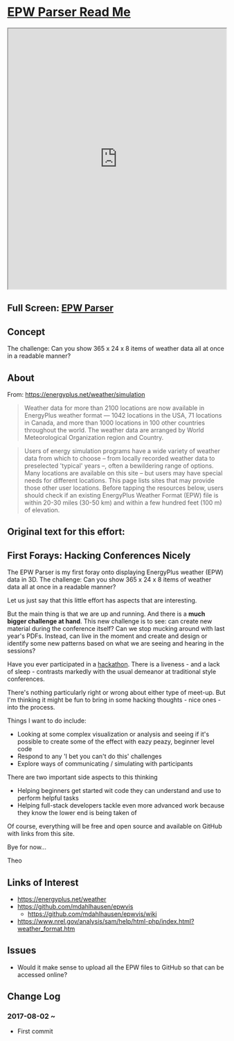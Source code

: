 <span style=display:none; >[You are now in a GitHub source code view - click this link to view Read Me file as a web page]( http://ibpsa2017.github.io/#README.md "View file as a web page." ) </span>


[EPW Parser Read Me]( https://ibpsa2017.github.io/index.html#epw-parser/README.md )
====


<iframe src=https://ibpsa2017.github.io/epw-parser/epw-parser-r2.html width=100% height=600px onload=this.contentWindow.controls.enableZoom=false; ></iframe>

## Full Screen: [EPW Parser]( https://ibpsa2017.github.io/epw-parser/epw-parser-r2.html )

## Concept

The challenge: Can you show 365 x 24 x 8 items of weather data all at once in a readable manner?

## About
From: https://energyplus.net/weather/simulation

> Weather data for more than 2100 locations are now available in EnergyPlus weather format — 1042 locations in the USA, 71 locations in Canada, and more than 1000 locations in 100 other countries throughout the world. The weather data are arranged by World Meteorological Organization region and Country.

> Users of energy simulation programs have a wide variety of weather data from which to choose – from locally recorded weather data to preselected 'typical' years –, often a bewildering range of options. Many locations are available on this site – but users may have special needs for different locations. This page lists sites that may provide those other user locations. Before tapping the resources below, users should check if an existing EnergyPlus Weather Format (EPW) file is within 20-30 miles (30-50 km) and within a few hundred feet (100 m) of elevation.

## Original text for this effort:

## First Forays: Hacking Conferences Nicely

The EPW Parser is my first foray onto displaying EnergyPlus weather (EPW) data in 3D. The challenge: Can you show 365 x 24 x 8 items of weather data all at once in a readable manner?

Let us just say that this little effort has aspects that are interesting.

But the main thing is that we are up and running. And there is a **much bigger challenge at hand**. This new challenge is to see: can create new material during the conference itself? Can we stop mucking around with last year's PDFs. Instead, can live in the moment and create and design or identify some new patterns based on what we are seeing and hearing in the sessions?

Have you ever participated in a [hackathon]( https://en.wikipedia.org/wiki/Hackathon ). There is a liveness - and a lack of sleep - contrasts markedly with the usual demeanor at traditional style conferences.

There's nothing particularly right or wrong about either type of meet-up. But I'm thinking it might be fun to bring in some hacking thoughts - nice ones - into the process.

Things I want to do include:

* Looking at some complex visualization or analysis and seeing if it's possible to create some of the effect with eazy peazy, beginner level code
* Respond to any 'I bet you can't do this' challenges
* Explore ways of communicating / simulating with participants

There are two important side aspects to this thinking

* Helping beginners get started wit code they can understand and use to perform helpful tasks
* Helping full-stack developers tackle even more advanced work because they know the lower end is being taken of 

Of course, everything will be free and open source and available on GitHub with links from this site.

Bye for now...

Theo


## Links of Interest

* https://energyplus.net/weather
* https://github.com/mdahlhausen/epwvis
	* https://github.com/mdahlhausen/epwvis/wiki
* https://www.nrel.gov/analysis/sam/help/html-php/index.html?weather_format.htm


## Issues

* Would it make sense to upload all the EPW files to GitHub so that can be accessed online?


## Change Log


### 2017-08-02 ~ 

* First commit